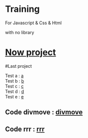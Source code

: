 # Training

For Javascript & Css & Html

with no library

# [Now project](https://eliow010203.github.io/My_Code_Database/menu.html)

#Last project

Test a : [a](https://eliow010203.github.io/My_Code_Database/a.html)\
Test b : [b](https://eliow010203.github.io/My_Code_Database/b.html)\
Test c : [c](https://eliow010203.github.io/My_Code_Database/c.html)\
Test d : [d](https://eliow010203.github.io/My_Code_Database/d.html)\
Test e : [e](https://eliow010203.github.io/My_Code_Database/e.html)
## Code divmove : [divmove](https://eliow010203.github.io/My_Code_Database/divmove.html)
## Code rrr : [rrr](https://eliow010203.github.io/My_Code_Database/rrr.html)
